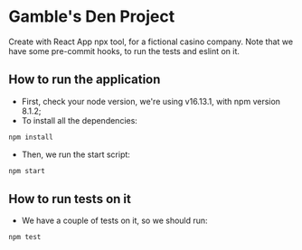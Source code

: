 # Gamble's Den Project

Create with React App npx tool, for a fictional casino company.
Note that we have some pre-commit hooks, to run the tests and eslint on it.

## How to run the application

- First, check your node version, we're using v16.13.1, with npm version 8.1.2;
- To install all the dependencies:

```sh
npm install
```

- Then, we run the start script:

```sh
npm start
```

## How to run tests on it

- We have a couple of tests on it, so we should run:

```sh
npm test
```
